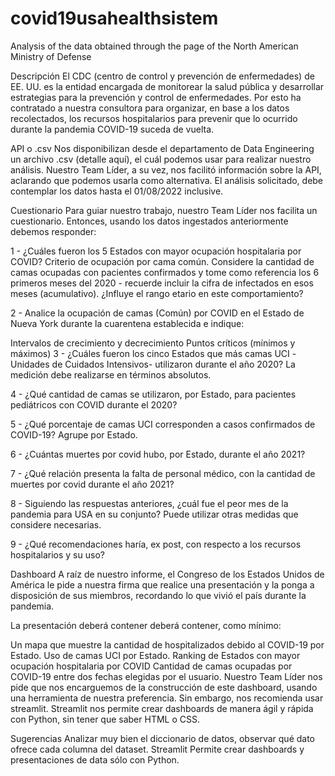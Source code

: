 # covid19usahealthsistem
Analysis of the data obtained through the page of the North American Ministry of Defense

Descripción
El CDC (centro de control y prevención de enfermedades) de EE. UU. es la entidad encargada de monitorear la salud pública y desarrollar estrategias para la prevención y control de enfermedades. Por esto ha contratado a nuestra consultora para organizar, en base a los datos recolectados, los recursos hospitalarios para prevenir que lo ocurrido durante la pandemia COVID-19 suceda de vuelta.

API o .csv
Nos disponibilizan desde el departamento de Data Engineering un archivo .csv (detalle aquí), el cuál podemos usar para realizar nuestro análisis. Nuestro Team Líder, a su vez, nos facilitó información sobre la API, aclarando que podemos usarla como alternativa. El análisis solicitado, debe contemplar los datos hasta el 01/08/2022 inclusive.

Cuestionario
Para guiar nuestro trabajo, nuestro Team Líder nos facilita un cuestionario. Entonces, usando los datos ingestados anteriormente debemos responder:

1 - ¿Cuáles fueron los 5 Estados con mayor ocupación hospitalaria por COVID? Criterio de ocupación por cama común. Considere la cantidad de camas ocupadas con pacientes confirmados y tome como referencia los 6 primeros meses del 2020 - recuerde incluir la cifra de infectados en esos meses (acumulativo). ¿Influye el rango etario en este comportamiento?

2 - Analice la ocupación de camas (Común) por COVID en el Estado de Nueva York durante la cuarentena establecida e indique:

Intervalos de crecimiento y decrecimiento
Puntos críticos (mínimos y máximos)
3 - ¿Cuáles fueron los cinco Estados que más camas UCI -Unidades de Cuidados Intensivos- utilizaron durante el año 2020? La medición debe realizarse en términos absolutos.

4 - ¿Qué cantidad de camas se utilizaron, por Estado, para pacientes pediátricos con COVID durante el 2020?

5 - ¿Qué porcentaje de camas UCI corresponden a casos confirmados de COVID-19? Agrupe por Estado.

6 - ¿Cuántas muertes por covid hubo, por Estado, durante el año 2021?

7 - ¿Qué relación presenta la falta de personal médico, con la cantidad de muertes por covid durante el año 2021?

8 - Siguiendo las respuestas anteriores, ¿cuál fue el peor mes de la pandemia para USA en su conjunto? Puede utilizar otras medidas que considere necesarias.

9 - ¿Qué recomendaciones haría, ex post, con respecto a los recursos hospitalarios y su uso?

Dashboard
A raíz de nuestro informe, el Congreso de los Estados Unidos de América le pide a nuestra firma que realice una presentación y la ponga a disposición de sus miembros, recordando lo que vivió el país durante la pandemia.

La presentación deberá contener deberá contener, como mínimo:

Un mapa que muestre la cantidad de hospitalizados debido al COVID-19 por Estado.
Uso de camas UCI por Estado.
Ranking de Estados con mayor ocupación hospitalaria por COVID
Cantidad de camas ocupadas por COVID-19 entre dos fechas elegidas por el usuario.
Nuestro Team Líder nos pide que nos encarguemos de la construcción de este dashboard, usando una herramienta de nuestra preferencia. Sin embargo, nos recomienda usar streamlit. Streamlit nos permite crear dashboards de manera ágil y rápida con Python, sin tener que saber HTML o CSS.

Sugerencias
Analizar muy bien el diccionario de datos, observar qué dato ofrece cada columna del dataset.
Streamlit
Permite crear dashboards y presentaciones de data sólo con Python.
